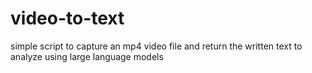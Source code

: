 # video-to-text
simple script to capture an mp4 video file and return the written text to analyze using large language models
